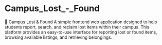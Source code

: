 # Campus_Lost_-_Found
🎒 Campus Lost &amp; Found A simple frontend web application designed to help students report, search, and reclaim lost items within their campus. This platform provides an easy-to-use interface for reporting lost or found items, browsing available listings, and retrieving belongings.
